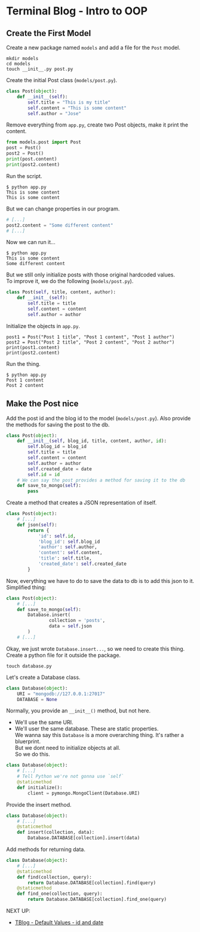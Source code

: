 # Terminal Blog - Intro to OOP

## Create the First Model
Create a new package named `models` and add a file for the `Post` model.
```
mkdir models
cd models
touch __init__.py post.py
```
Create the initial Post class (`models/post.py`).
```python
class Post(object):
    def __init__(self):
        self.title = "This is my title"
        self.content = "This is some content"
        self.author = "Jose"
```
Remove everything from `app.py`, create two Post objects, make it print the content.
```python
from models.post import Post
post = Post()
post2 = Post()
print(post.content)
print(post2.content)
```
Run the script.
```
$ python app.py
This is some content
This is some content
```
But we can change properties in our program.
```python
# [...]
post2.content = "Some different content"
# [...]
```
Now we can run it...
```
$ python app.py
This is some content
Some different content
```
But we still only initialize posts with those original hardcoded values.  
To improve it, we do the following (`models/post.py`).
```python
class Post(self, title, content, author):
    def __init__(self):
        self.title = title
        self.content = content
        self.author = author
```
Initialize the objects in `app.py`.
```
post1 = Post("Post 1 title", "Post 1 content", "Post 1 author")
post2 = Post("Post 2 title", "Post 2 content", "Post 2 author")
print(post1.content)
print(post2.content)
```
Run the thing.
```
$ python app.py
Post 1 content
Post 2 content
```

## Make the Post nice
Add the post id and the blog id to the model (`models/post.py`).   Also provide the methods for saving the post to the db.
```python
class Post(object):
    def __init__(self, blog_id, title, content, author, id):
        self.blog_id = blog_id
        self.title = title
        self.content = content
        self.author = author
        self.created_date = date
        self.id = id
    # We can say the post provides a method for saving it to the db
    def save_to_mongo(self):
        pass
```
Create a method that creates a JSON representation of itself.
```python
class Post(object):
    # [...]
    def json(self):
        return {
            'id': self.id,
            'blog_id': self.blog_id
            'author': self.author,
            'content': self.content,
            'title': self.title,
            'created_date': self.created_date
        }
```
Now, everything we have to do to save the data to db is to add this json to it. Simplified thing:
```python
class Post(object):
    # [...]
    def save_to_mongo(self):
        Database.insert(
                collection = 'posts',
                data = self.json
        )
    # [...]
```
Okay, we just wrote `Database.insert...`, so we need to create this thing.  
Create a python file for it outside the package.
```
touch database.py
```
Let's create a Database class.
```python
class Database(object):
    URI = "mongodb://127.0.0.1:27017"
    DATABASE = None
```
Normally, you provide an `__init__()` method, but not here.  
* We'll use the same URI.
* We'll user the same database.
These are static properties.  
We wanna say this `Database` is a more overarching thing. It's rather a bluerprint.  
But we dont need to initialize objects at all.  
So we do this.
```python
class Database(object):
    # [...]
    # Tell Python we're not gonna use `self`
    @staticmethod
    def initialize():
        client = pymongo.MongoClient(Database.URI)

```
Provide the insert method.
```python
class Database(object):
    # [...]
    @staticmethod
    def insert(collection, data):
        Database.DATABASE[collection].insert(data)
```
Add methods for returning data.
```python
class Database(object):
    # [...]
    @staticmethod
    def find(collection, query):
        return Database.DATABASE[collection].find(query)
    @staticmethod
    def find_one(collection, query):
        return Database.DATABASE[collection].find_one(query)
```
NEXT UP:
* [TBlog - Default Values - id and date](006_id_date.md)
